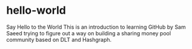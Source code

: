 # hello-world
Say Hello to the World
This is an introduction to learning GitHub by Sam Saeed trying to figure out a way on building a sharing money pool community based on DLT and Hashgraph.
